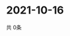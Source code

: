 # 2021-10-16
  共 0条

  <!-- BEGIN -->
  <!-- 最后更新时间Sat Oct 16 2021 20:03:01 GMT+0000 (Coordinated Universal Time) -->
  
  <!-- END -->
  
  